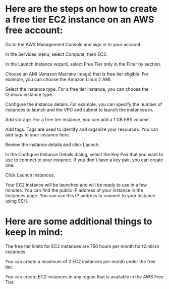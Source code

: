# Here are the steps on how to create a free tier EC2 instance on an AWS free account:

Go to the AWS Management Console and sign in to your account.

In the Services menu, select Compute, then EC2.

In the Launch Instance wizard, select Free Tier only in the Filter by section.

Choose an AMI (Amazon Machine Image) that is free tier eligible. For example, you can choose the Amazon Linux 2 AMI.

Select the instance type. For a free tier instance, you can choose the t2.micro instance type.

Configure the instance details. For example, you can specify the number of instances to launch and the VPC and subnet to launch the instances in.

Add storage. For a free tier instance, you can add a 1 GB EBS volume.

Add tags. Tags are used to identify and organize your resources. You can add tags to your instance here.

Review the instance details and click Launch.

In the Configure Instance Details dialog, select the Key Pair that you want to use to connect to your instance. If you don't have a key pair, you can create one.

Click Launch Instances.

Your EC2 instance will be launched and will be ready to use in a few minutes. You can find the public IP address of your instance in the Instances page. You can use this IP address to connect to your instance using SSH.

# Here are some additional things to keep in mind:

The free tier limits for EC2 instances are 750 hours per month for t2.micro instances.

You can create a maximum of 2 EC2 instances per month under the free tier.

You can create EC2 instances in any region that is available in the AWS Free Tier.
